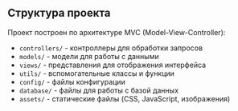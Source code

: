 ## Структура проекта

Проект построен по архитектуре MVC (Model-View-Controller):

- `controllers/` - контроллеры для обработки запросов
- `models/` - модели для работы с данными
- `views/` - представления для отображения интерфейса
- `utils/` - вспомогательные классы и функции
- `config/` - файлы конфигурации
- `database/` - файлы для работы с базой данных
- `assets/` - статические файлы (CSS, JavaScript, изображения)